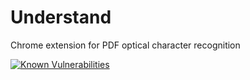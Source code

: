 # Understand
Chrome extension for PDF optical character recognition

[![Known Vulnerabilities](https://snyk.io/test/github/andrew4699/understand/badge.svg?targetFile=api%2Fpackage.json)](https://snyk.io/test/github/andrew4699/understand?targetFile=api%2Fpackage.json)